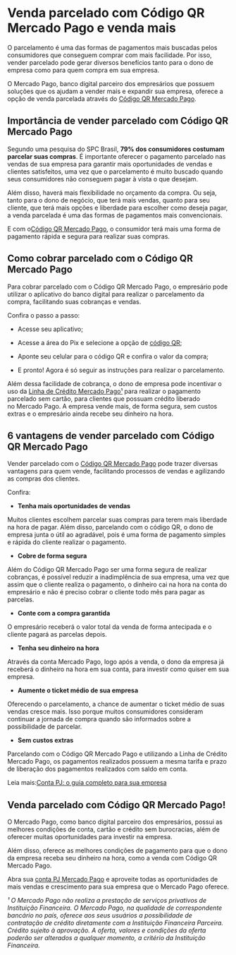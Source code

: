 # Venda parcelado com Código QR Mercado Pago e venda mais

O parcelamento é uma das formas de pagamentos mais buscadas pelos consumidores que conseguem comprar com mais facilidade. Por isso, vender parcelado pode gerar diversos benefícios tanto para o dono de empresa como para quem compra em sua empresa.

O Mercado Pago, banco digital parceiro dos empresários que possuem soluções que os ajudam a vender mais e expandir sua empresa, oferece a opção de venda parcelada através do [Código QR Mercado Pago](https://meubolso.mercadopago.com.br/codigo-qr-pix-mercado-pago).

## Importância de vender parcelado com Código QR Mercado Pago

Segundo uma pesquisa do SPC Brasil, **79% dos consumidores costumam parcelar suas compras**. É importante oferecer o pagamento parcelado nas vendas de sua empresa para garantir mais oportunidades de vendas e clientes satisfeitos, uma vez que o parcelamento é muito buscado quando seus consumidores não conseguem pagar à vista o que desejam.

Além disso, haverá mais flexibilidade no orçamento da compra. Ou seja, tanto para o dono de negócio, que terá mais vendas, quanto para seu cliente, que terá mais opções e liberdade para escolher como deseja pagar, a venda parcelada é uma das formas de pagamentos mais convencionais.

E com o[Código QR Mercado Pago](https://meubolso.mercadopago.com.br/como-utilizar-codigo-qr-na-sua-empresa), o consumidor terá mais uma forma de pagamento rápida e segura para realizar suas compras.

## Como cobrar parcelado com o Código QR Mercado Pago

Para cobrar parcelado com o Código QR Mercado Pago, o empresário pode utilizar o aplicativo do banco digital para realizar o parcelamento da compra, facilitando suas cobranças e vendas.

Confira o passo a passo:

- Acesse seu aplicativo;

- Acesse a área do Pix e selecione a opção de [código QR](https://meubolso.mercadopago.com.br/codigo-qr);

- Aponte seu celular para o código QR e confira o valor da compra;

- E pronto! Agora é só seguir as instruções para realizar o parcelamento. 

Além dessa facilidade de cobrança, o dono de empresa pode incentivar o uso da [Linha de Crédito Mercado Pago¹](https://meubolso.mercadopago.com.br/bnpl-parcelamento-sem-cartao-mercado-credito) para realizar o pagamento parcelado sem cartão, para clientes que possuam crédito liberado no Mercado Pago. A empresa vende mais, de forma segura, sem custos extras e o empresário ainda recebe seu dinheiro na hora.

## 

## 6 vantagens de vender parcelado com Código QR Mercado Pago

Vender parcelado com o [Código QR Mercado Pago](https://meubolso.mercadopago.com.br/venda-mais-na-sua-loja-fisica-com-codigo-qr) pode trazer diversas vantagens para quem vende, facilitando processos de vendas e agilizando as compras dos clientes.

Confira:

- **Tenha mais oportunidades de vendas**

Muitos clientes escolhem parcelar suas compras para terem mais liberdade na hora de pagar. Além disso, parcelando com o código QR, o dono de empresa junta o útil ao agradável, pois é uma forma de pagamento simples e rápida do cliente realizar o pagamento.

- **Cobre de forma segura**

Além do Código QR Mercado Pago ser uma forma segura de realizar cobranças, é possível reduzir a inadimplência de sua empresa, uma vez que assim que o cliente realiza o pagamento, o dinheiro cai na hora na conta do empresário e não é preciso cobrar o cliente todo mês para pagar as parcelas.

- **Conte com a compra garantida**

O empresário receberá o valor total da venda de forma antecipada e o cliente pagará as parcelas depois.

- **Tenha seu dinheiro na hora**

Através da conta Mercado Pago, logo após a venda, o dono da empresa já receberá o dinheiro na hora em sua conta, para investir como quiser em sua empresa.

- **Aumente o ticket médio de sua empresa**

Oferecendo o parcelamento, a chance de aumentar o ticket médio de suas vendas cresce mais. Isso porque muitos consumidores consideram continuar a jornada de compra quando são informados sobre a possibilidade de parcelar.

- **Sem custos extras**

Parcelando com o Código QR Mercado Pago e utilizando a Linha de Crédito Mercado Pago, os pagamentos realizados possuem a mesma tarifa e prazo de liberação dos pagamentos realizados com saldo em conta.

Leia mais:[Conta PJ: o guia completo para sua empresa](https://meubolso.mercadopago.com.br/guia-completo-para-conta-pj)

## Venda parcelado com Código QR Mercado Pago!

O Mercado Pago, como banco digital parceiro dos empresários, possui as melhores condições de conta, cartão e crédito sem burocracias, além de oferecer muitas oportunidades para investir na empresa.

Além disso, oferece as melhores condições de pagamento para que o dono da empresa receba seu dinheiro na hora, como a venda com Código QR Mercado Pago.

Abra sua [conta PJ Mercado Pago](https://meubolso.mercadopago.com.br/conta-pj-mercado-pago-digital-gratuita-livre-burocracias) e aproveite todas as oportunidades de mais vendas e crescimento para sua empresa que o Mercado Pago oferece.

*¹ O Mercado Pago não realiza a prestação de serviços privativos de Instituição Financeira. O Mercado Pago, na qualidade de correspondente bancário no país, oferece aos seus usuários a possibilidade de contratação de crédito diretamente com a Instituição Financeira Parceira. Crédito sujeito à aprovação. A oferta, valores e condições da oferta poderão ser alterados a qualquer momento, a critério da Instituição Financeira.*
